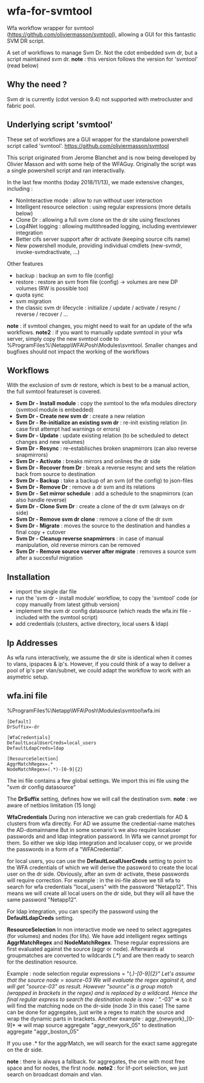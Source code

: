 # wfa-for-svmtool
Wfa workflow wrapper for svmtool (https://github.com/oliviermasson/svmtool), allowing a GUI for this fantastic SVM DR script.

A set of workflows to manage Svm Dr.  Not the cdot embedded svm dr, but a script maintained svm dr.
**note** : this version follows the version for 'svmtool' (read below)

## Why the need ?
Svm dr is currently (cdot version 9.4) not supported with metrocluster and fabric pool.

## Underlying script 'svmtool'
These set of workflows are a GUI wrapper for the standalone powershell script called 'svmtool'.
https://github.com/oliviermasson/svmtool 

This script originated from Jerome Blanchet and is now being developed by Olivier Masson and with some help of the WFAGuy.
Originally the script was a single powershell script and ran interactivally.

In the last few months (today 2018/11/13), we made extensive changes, including :
* NonInteractive mode : allow to run without user interaction
* Intelligent resource selection : using regular expressions (more details below)
* Clone Dr : allowing a full svm clone on the dr site using flexclones
* Log4Net logging : allowing multithreaded logging, including eventviewer integration
* Better cifs server support after dr activate (keeping source cifs name)
* New powershell module, providing individual cmdlets (new-svmdr, invoke-svmdractivate, ...)

Other features
* backup : backup an svm to file (config)
* restore : restore an svm from file (config) -> volumes are new DP volumes (RW is possible too)
* quota sync
* svm migration
* the classic svm dr lifecycle : initialize / update / activate / resync / reverse / recover / ...

**note** : if svmtool changes, you might need to wait for an update of the wfa workflows.
**note2** : if you want to manually update svmtool in your wfa server, simply copy the new svmtool code to %ProgramFiles%\Netapp\WFA\Posh\Modules\svmtool.  Smaller changes and bugfixes should not impact the working of the workflows

## Workflows
With the exclusion of svm dr restore, which is best to be a manual action, the full svmtool featureset is covered.
* **Svm Dr - Install module** : copy the svmtool to the wfa modules directory (svmtool module is embedded)
* **Svm Dr - Create new svm dr** : create a new relation
* **Svm Dr - Re-initialize an existing svm dr** : re-init existing relation (in case first attempt had warnings or errors)
* **Svm Dr - Update** : update existing relation (to be scheduled to detect changes and new volumes)
* **Svm Dr - Resync** : re-establisches broken snapmirrors (can also reverse snapmirrors)
* **Svm Dr - Activate** : breaks mirrors and onlines the dr side
* **Svm Dr - Recover from Dr** : break a reverse resync and sets the relation back from source to destination
* **Svm Dr - Backup** : take a backup of an svm (of the config) to json-files
* **Svm Dr - Remove Dr** : remove a dr svm and its relations
* **Svm Dr - Set mirror schedule** : add a schedule to the snapmirrors (can also handle reverse)
* **Svm Dr - Clone Svm Dr**  : create a clone of the dr svm (always on dr side)
* **Svm Dr - Remove svm dr clone** : remove a clone of the dr svm
* **Svm Dr - Migrate** : moves the source to the destination and handles a final copy + cutover
* **Svm Dr - Cleanup reverse snapmirrors** : in case of manual manipulation, old reverse mirrors can be removed
* **Svm Dr - Remove source vserver after migrate** : removes a source svm after a succesful migration

## Installation
* import the single dar file
* run the 'svm dr - install module' workflow, to copy the 'svmtool' code (or copy manually from latest github version)
* implement the svm dr config datasource (which reads the wfa.ini file - included with the svmtool script)
* add credentials (clusters, active directory, local users & ldap)

## Ip Addresses
As wfa runs interactively, we assume the dr site is identical when it comes to vlans, ipspaces & ip's.
However, if you could think of a way to deliver a pool of ip's per vlan/subnet, we could adapt the workflow to work with an asymetric setup.

## wfa.ini file

%ProgramFiles%\Netapp\WFA\Posh\Modules\svmtool\wfa.ini
```
[Default]
DrSuffix=-dr

[WfaCredentials]
DefaultLocalUserCreds=local_users
DefaultLdapCreds=ldap

[ResourceSelection]
AggrMatchRegex=.*
NodeMatchRegex=(.*)-[0-9]{2} 
````

The ini file contains a few global settings.
We import this ini file using the "svm dr config datasource"

The **DrSuffix** setting, defines how we will call the destination svm.  **note** : we aware of netbios limitation (15 long)

**WfaCredentials**
During non interactive we can grab credentials for AD & clusters from wfa directly.  For AD we assume the credential-name matches the AD-domainname
But in some scenario's we also require localuser passwords and and ldap integration password.  In Wfa we cannot prompt for them.
So either we skip ldap integration and localuser copy, or we provide the passwords in a form of a "WFACredential".  

for local users, you can use the **DefaultLocalUserCreds** setting to point to the WFA credentials of which we will derive the password to create the local user on the dr side.  Obviously, after an svm dr activate, these passwords will require correction.
For example : in the ini-file above we till wfa to search for wfa credentials "local_users" with the password "Netapp12".  This means we will create all local users on the dr side, but they will all have the same password "Netapp12".

For ldap integration, you can specify the password using the **DefaultLdapCreds** setting.

**ResourceSelection**
In non interactive mode we need to select aggregates (for volumes) and nodes (for lifs).  We have add intelligent regex settings **AggrMatchRegex** and **NodeMatchRegex**.
These regular expressions are first evaluated against the source (aggr or node).  Afterwards al groupmatches are converted to wildcards (.*) and are then ready to search for the destination resource.

Example : node selection regular expressions = "(.*)-[0-9]{2}"
Let's assume that the source node = source-03
We will evaluate the regex against it, and will get "source-03" as result.  However "source" is a group match (wrapped in brackets in the regex) and is replaced by a wildcard.
Hence the final regular express to search the destination node is now : ".*-03" => so it will find the matching node on the dr-side (node 3 in this case)
The same can be done for aggregates, just write a regex to match the source and wrap the dynamic parts in brackets.
Another example : aggr_(newyork)_[0-9]* => will map source aggregate "aggr_newyork_05" to destination aggregate "aggr_boston_05"

If you use .* for the aggrMatch, we will search for the exact same aggregate on the dr side.  

**note** : there is always a fallback.  for aggregates, the one with most free space and for nodes, the first node.
**note2** : for lif-port selection, we just search on broadcast domain and vlan.


